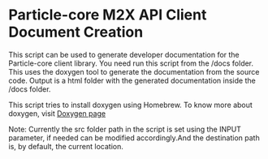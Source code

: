 Particle-core M2X API Client Document Creation
=============================================

This script can be used to generate developer documentation for the Particle-core client library.
You need run this script from the /docs folder.
This uses the doxygen tool to generate the documentation from the source code.
Output is a html folder with the generated documentation inside the /docs folder.

This script tries to install doxygen using Homebrew.
To know more about doxygen, visit [Doxygen page](http://www.stack.nl/~dimitri/doxygen/manual/index.html) 
 
Note: Currently the src folder path in the script is set using the INPUT parameter, if needed can be modified accordingly.And the destination path is, by default, the current location.

